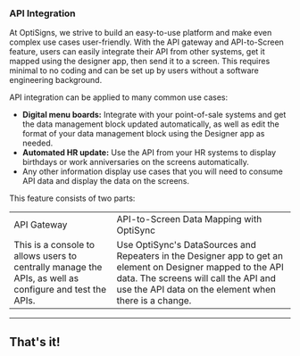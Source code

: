 ### API Integration

At OptiSigns, we strive to build an easy-to-use platform and make even complex use cases user-friendly. With the API gateway and API-to-Screen feature, users can easily integrate their API from other systems, get it mapped using the designer app, then send it to a screen. This requires minimal to no coding and can be set up by users without a software engineering background.

API integration can be applied to many common use cases:

* **Digital menu boards:** Integrate with your point-of-sale systems and get the data management block updated automatically, as well as edit the format of your data management block using the Designer app as needed.
* **Automated HR update:** Use the API from your HR systems to display birthdays or work anniversaries on the screens automatically.
* Any other information display use cases that you will need to consume API data and display the data on the screens.

This feature consists of two parts:

|  |  |
| --- | --- |
| API Gateway | API-to-Screen Data Mapping with OptiSync |
| This is a console to allows users to centrally manage the APIs, as well as configure and test the APIs. | Use OptiSync's DataSources and Repeaters in the Designer app to get an element on Designer mapped to the API data. The screens will call the API and use the API data on the element when there is a change. |

---

That's it!
----------